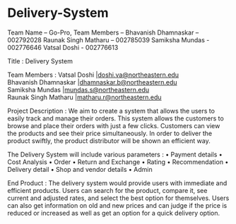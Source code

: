 # Delivery-System
Team Name – Go-Pro,  Team Members – Bhavanish Dhamnaskar – 002792028 Raunak Singh Matharu – 002785039 Samiksha Mundas - 002776646 Vatsal Doshi - 002776613

Title : Delivery System

Team Members :
	Vatsal Doshi        	|doshi.va@northeastern.edu    
	Bhavanish Dhamnaskar	|dhamnaskar.b@northeastern.edu      
	Samiksha Mundas     	|mundas.s@northeastern.edu	   
	Raunak Singh Matharu	|matharu.r@northeastern.edu

Project Description :
We aim to create a system that allows the users to easily track and manage their orders. This system allows the customers to browse and place their orders with just a few clicks. Customers can view the products and see their price simultaneously.  In order to deliver the product swiftly, the product distributor will be shown an efficient way.

The Delivery System will include various parameters :
•	Payment details
•	Cost Analysis
•	Order
•	Return and Exchange
•	Rating
•	Recommendation
•	Delivery detail
•	Shop and vendor details
•	Admin

End Product :
The delivery system would provide users with immediate and efficient products. Users can search for the product, compare it, see current and adjusted rates, and select the best option for themselves. Users can also get information on old and new prices and can judge if the price is reduced or increased as well as get an option for a quick delivery option.
